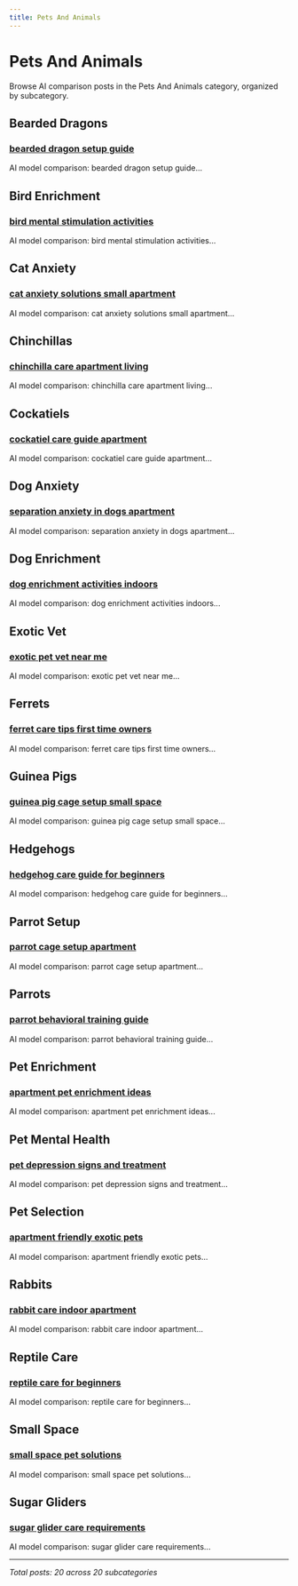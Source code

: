 ```yaml
---
title: Pets And Animals
---
```


# Pets And Animals

Browse AI comparison posts in the Pets And Animals category, organized by subcategory.

## Bearded Dragons

### [bearded dragon setup guide](bearded-dragons/deepseek-vs-gemini-vs-grok-bearded-dragons-2244.md)

AI model comparison: bearded dragon setup guide...

## Bird Enrichment

### [bird mental stimulation activities](bird-enrichment/gemini-vs-grok-vs-mistral-bird-enrichment-1782.md)

AI model comparison: bird mental stimulation activities...

## Cat Anxiety

### [cat anxiety solutions small apartment](cat-anxiety/chatgpt-vs-gemini-vs-grok-cat-anxiety-2351.md)

AI model comparison: cat anxiety solutions small apartment...

## Chinchillas

### [chinchilla care apartment living](chinchillas/deepseek-vs-grok-vs-mistral-chinchillas-2546.md)

AI model comparison: chinchilla care apartment living...

## Cockatiels

### [cockatiel care guide apartment](cockatiels/chatgpt-vs-gemini-vs-mistral-cockatiels-8605.md)

AI model comparison: cockatiel care guide apartment...

## Dog Anxiety

### [separation anxiety in dogs apartment](dog-anxiety/chatgpt-vs-deepseek-vs-gemini-dog-anxiety-3673.md)

AI model comparison: separation anxiety in dogs apartment...

## Dog Enrichment

### [dog enrichment activities indoors](dog-enrichment/chatgpt-vs-claude-vs-grok-dog-enrichment-8685.md)

AI model comparison: dog enrichment activities indoors...

## Exotic Vet

### [exotic pet vet near me](exotic-vet/deepseek-vs-gemini-vs-mistral-exotic-vet-3616.md)

AI model comparison: exotic pet vet near me...

## Ferrets

### [ferret care tips first time owners](ferrets/deepseek-vs-grok-vs-mistral-ferrets-6616.md)

AI model comparison: ferret care tips first time owners...

## Guinea Pigs

### [guinea pig cage setup small space](guinea-pigs/chatgpt-vs-grok-vs-mistral-guinea-pigs-3664.md)

AI model comparison: guinea pig cage setup small space...

## Hedgehogs

### [hedgehog care guide for beginners](hedgehogs/chatgpt-vs-deepseek-vs-gemini-hedgehogs-2206.md)

AI model comparison: hedgehog care guide for beginners...

## Parrot Setup

### [parrot cage setup apartment](parrot-setup/chatgpt-vs-deepseek-vs-gemini-parrot-setup-5782.md)

AI model comparison: parrot cage setup apartment...

## Parrots

### [parrot behavioral training guide](parrots/chatgpt-vs-deepseek-vs-gemini-parrots-3506.md)

AI model comparison: parrot behavioral training guide...

## Pet Enrichment

### [apartment pet enrichment ideas](pet-enrichment/chatgpt-vs-gemini-vs-mistral-pet-enrichment-2310.md)

AI model comparison: apartment pet enrichment ideas...

## Pet Mental Health

### [pet depression signs and treatment](pet-mental-health/chatgpt-vs-gemini-vs-grok-pet-mental-health-8333.md)

AI model comparison: pet depression signs and treatment...

## Pet Selection

### [apartment friendly exotic pets](pet-selection/claude-vs-deepseek-vs-mistral-pet-selection-1667.md)

AI model comparison: apartment friendly exotic pets...

## Rabbits

### [rabbit care indoor apartment](rabbits/chatgpt-vs-gemini-rabbits-1179.md)

AI model comparison: rabbit care indoor apartment...

## Reptile Care

### [reptile care for beginners](reptile-care/deepseek-vs-gemini-vs-grok-reptile-care-3002.md)

AI model comparison: reptile care for beginners...

## Small Space

### [small space pet solutions](small-space/deepseek-vs-gemini-vs-mistral-small-space-1908.md)

AI model comparison: small space pet solutions...

## Sugar Gliders

### [sugar glider care requirements](sugar-gliders/chatgpt-vs-gemini-vs-grok-sugar-gliders-9622.md)

AI model comparison: sugar glider care requirements...

---

*Total posts: 20 across 20 subcategories*
